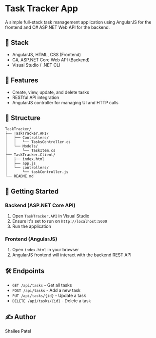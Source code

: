 # Task Tracker App

A simple full-stack task management application using AngularJS for the frontend and C# ASP.NET Web API for the backend.

## 🧩 Stack
- AngularJS, HTML, CSS (Frontend)
- C#, ASP.NET Core Web API (Backend)
- Visual Studio / .NET CLI

## 🔧 Features
- Create, view, update, and delete tasks
- RESTful API integration
- AngularJS controller for managing UI and HTTP calls

## 📁 Structure
```
TaskTracker/
├── TaskTracker.API/
│   ├── Controllers/
│   │   └── TasksController.cs
│   └── Models/
│       └── TaskItem.cs
├── TaskTracker.Client/
│   ├── index.html
│   ├── app.js
│   └── controllers/
│       └── taskController.js
└── README.md
```

## 🚀 Getting Started

### Backend (ASP.NET Core API)
1. Open `TaskTracker.API` in Visual Studio
2. Ensure it's set to run on `http://localhost:5000`
3. Run the application

### Frontend (AngularJS)
1. Open `index.html` in your browser
2. AngularJS frontend will interact with the backend REST API

## 🛠️ Endpoints

- `GET /api/tasks` - Get all tasks
- `POST /api/tasks` - Add a new task
- `PUT /api/tasks/{id}` - Update a task
- `DELETE /api/tasks/{id}` - Delete a task

## ✍️ Author
Shailee Patel
